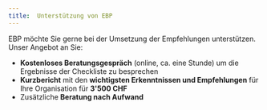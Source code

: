 ```yaml
---
title:  Unterstützung von EBP
---
```


EBP möchte Sie gerne bei der Umsetzung der Empfehlungen unterstützen. Unser Angebot an Sie:

* **Kostenloses Beratungsgespräch** (online, ca. eine Stunde) um die Ergebnisse der Checkliste zu besprechen
* **Kurzbericht** mit den **wichtigsten Erkenntnissen und Empfehlungen** für Ihre Organisation für **3'500 CHF**
* Zusätzliche **Beratung nach Aufwand**